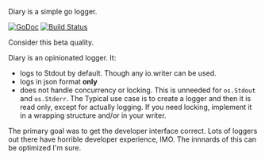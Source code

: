 Diary is a simple go logger.

[![GoDoc](https://godoc.org/github.com/bakins/diary?status.svg)](https://godoc.org/github.com/bakins/diary) [![Build Status](https://travis-ci.org/bakins/diary.svg?branch=master)](https://travis-ci.org/bakins/diary)

Consider this beta quality.

Diary is an opinionated logger. It:

- logs to Stdout by default. Though any io.writer can be used.
- logs in json format **only**
- does not handle concurrency or locking. This is unneeded for `os.Stdout` and `os.Stderr`.  The Typical use case is to create a logger and then it is read only, except for actually logging.  If you need locking, implement it in a wrapping structure and/or in your writer.

The primary goal was to get the developer interface correct. Lots of loggers out there have horrible developer experience, IMO.  The innnards of this can be optimized I'm sure.



